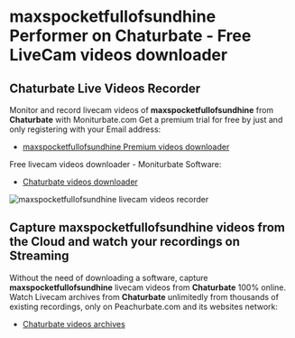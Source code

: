 # maxspocketfullofsundhine Performer on Chaturbate - Free LiveCam videos downloader

## Chaturbate Live Videos Recorder

Monitor and record livecam videos of **maxspocketfullofsundhine** from **Chaturbate** with Moniturbate.com
Get a premium trial for free by just and only registering with your Email address:
* [maxspocketfullofsundhine Premium videos downloader](https://moniturbate.com/request-demo-licence-key.html)

Free livecam videos downloader - Moniturbate Software:
* [Chaturbate videos downloader](https://moniturbate.com/moniturbate-download-software.html)

![maxspocketfullofsundhine livecam videos recorder](https://peachurnet.com/templates/moniturbate-software.png)


## Capture maxspocketfullofsundhine videos from the Cloud and watch your recordings on Streaming

Without the need of downloading a software, capture **maxspocketfullofsundhine** livecam videos from **Chaturbate** 100% online.
Watch Livecam archives from **Chaturbate** unlimitedly from thousands of existing recordings, only on Peachurbate.com and its websites network:
* [Chaturbate videos archives](https://peachurnet.com/)